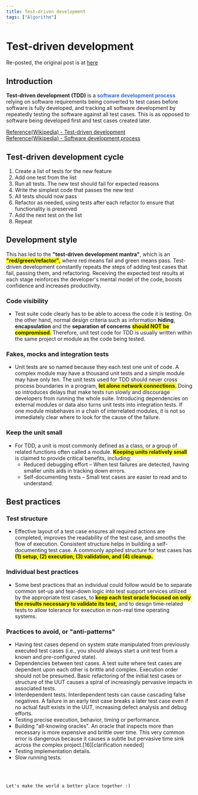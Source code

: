 ```yaml
---
title: Test-driven development
tags: ["Algorithm"]
---
```


# Test-driven development
Re-posted, the original post is at <a href="https://www.geeksforgeeks.org/window-sliding-technique/">here</a>

## Introduction

**Test-driven development (TDD)** is a 
<VueCustomTooltip label="In software engineering, a software development process or software development life cycle (SDLC) is a process of planning and managing software development. "><span style="color:#316dde">**software development process**</span></VueCustomTooltip> relying on software requirements being converted to test cases before software is fully developed, and tracking all software development by repeatedly testing the software against all test cases. This is as opposed to software being developed first and test cases created later.

[Reference(Wikipedia) - Test-driven development](https://en.wikipedia.org/wiki/Test-driven_development)<br>
[Reference(Wikipedia) - Software development process](https://en.wikipedia.org/wiki/Software_development_process)

## Test-driven development cycle
1. Create a list of tests for the new feature
2. Add one test from the list
3. Run all tests. The new test should fail for expected reasons
4. Write the simplest code that passes the new test
5. All tests should now pass
6. Refactor as needed, using tests after each refactor to ensure that functionality is preserved
7. Add the next test on the list
8. Repeat



## Development style
This has led to the __"test-driven development mantra"__, which is an <span style="background-color:yellow">__"red/green/refactor"__,</span> where red means fail and green means pass. Test-driven development constantly repeats the steps of adding test cases that fail, passing them, and refactoring. Receiving the expected test results at each stage reinforces the developer's mental model of the code, boosts confidence and increases productivity.

### Code visibility
- Test suite code clearly has to be able to access the code it is testing. On the other hand, normal design criteria such as information __hiding__, __encapsulation__ and the __separation of concerns__ <span style="background-color:yellow">__should NOT be compromised__.</span> Therefore, unit test code for TDD is usually written within the same project or module as the code being tested.

### Fakes, mocks and integration tests
- Unit tests are so named because they each test one unit of code. A complex module may have a thousand unit tests and a simple module may have only ten. The unit tests used for TDD should never cross process boundaries in a program, <span style="background-color:yellow">__let alone network connections__.</span> Doing so introduces delays that make tests run slowly and discourage developers from running the whole suite. Introducing dependencies on external modules or data also turns unit tests into integration tests. If one module misbehaves in a chain of interrelated modules, it is not so immediately clear where to look for the cause of the failure.

### Keep the unit small
- For TDD, a unit is most commonly defined as a class, or a group of related functions often called a module. <span style="background-color:yellow">__Keeping units relatively small__</span> is claimed to provide critical benefits, including:
    - Reduced debugging effort – When test failures are detected, having smaller units aids in tracking down errors.
    - Self-documenting tests – Small test cases are easier to read and to understand.

## Best practices

### Test structure
- Effective layout of a test case ensures all required actions are completed, improves the readability of the test case, and smooths the flow of execution. Consistent structure helps in building a self-documenting test case. A commonly applied structure for test cases has <span style="background-color:yellow">__(1) setup, (2) execution, (3) validation, and (4) cleanup.__</span>
<span style="background-color:yellow"></span>

### Individual best practices
- Some best practices that an individual could follow would be to separate common set-up and tear-down logic into test support services utilized by the appropriate test cases, to <span style="background-color:yellow">__keep each test oracle focused on only the results necessary to validate its test,__</span> and to design time-related tests to allow tolerance for execution in non-real time operating systems.

### Practices to avoid, or "anti-patterns"
- Having test cases depend on system state manipulated from previously executed test cases (i.e., you should always start a unit test from a known and pre-configured state).
- Dependencies between test cases. A test suite where test cases are dependent upon each other is brittle and complex. Execution order should not be presumed. Basic refactoring of the initial test cases or structure of the UUT causes a spiral of increasingly pervasive impacts in associated tests.
- Interdependent tests. Interdependent tests can cause cascading false negatives. A failure in an early test case breaks a later test case even if no actual fault exists in the UUT, increasing defect analysis and debug efforts.
- Testing precise execution, behavior, timing or performance.
- Building "all-knowing oracles". An oracle that inspects more than necessary is more expensive and brittle over time. This very common error is dangerous because it causes a subtle but pervasive time sink across the complex project.[16][clarification needed]
- Testing implementation details.
- Slow running tests.

<br>
<br>

```
Let's make the world a better place together :)
```

